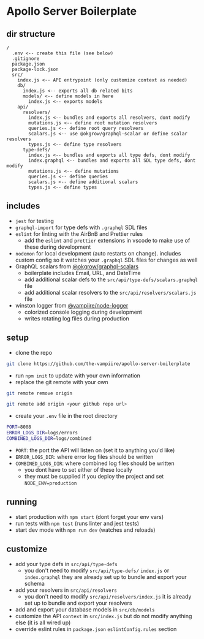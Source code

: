 # Apollo Server Boilerplate

## dir structure

```
/
  .env <-- create this file (see below)
  .gitignore
  package.json
  package-lock.json
  src/
    index.js <-- API entrypoint (only customize context as needed)
    db/
      index.js <-- exports all db related bits
      models/ <-- define models in here
        index.js <-- exports models
    api/
      resolvers/
        index.js <-- bundles and exports all resolvers, dont modify
        mutations.js <-- define root mutation resolvers
        queries.js <-- define root query resolvers
        scalars.js <-- use @okgrow/graphql-scalar or define scalar resolvers
        types.js <-- define type resolvers
      type-defs/
        index.js <-- bundles and exports all type defs, dont modify
        index.graphql <-- bundles and exports all SDL type defs, dont modify
        mutations.js <-- define mutations
        queries.js <-- define queries
        scalars.js <-- define additional scalars
        types.js <-- define types
```

## includes

- `jest` for testing
- `graphql-import` for type defs with `.graphql` SDL files
- `eslint` for linting with the AirBnB and Prettier rules
  - add the `eslint` and `prettier` extensions in vscode to make use of these during development
- `nodemon` for local development (auto restarts on change). includes custom config so it watches your `.graphql` SDL files for changes as well
- GraphQL scalars from [@okgrow/graphql-scalars](https://www.npmjs.com/package/@okgrow/graphql-scalars)
  - boilerplate includes Email, URL, and DateTime
  - add additional scalar defs to the `src/api/type-defs/scalars.graphql` file
  - add additional scalar resolvers to the `src/api/resolvers/scalars.js` file
- winston logger from [@vampiire/node-logger](https://www.npmjs.com/package/@vampiire/node-logger)
  - colorized console logging during development
  - writes rotating log files during production

## setup

- clone the repo

```sh
git clone https://github.com/the-vampiire/apollo-server-boilerplate
```

- run `npm init` to update with your own information
- replace the git remote with your own

```sh
git remote remove origin
```

```sh
git remote add origin <your github repo url>
```

- create your `.env` file in the root directory

```sh
PORT=8008
ERROR_LOGS_DIR=logs/errors
COMBINED_LOGS_DIR=logs/combined
```

- `PORT`: the port the API will listen on (set it to anything you'd like)
- `ERROR_LOGS_DIR`: where error log files should be written
- `COMBINED_LOGS_DIR`: where combined log files should be written
  - you dont have to set either of these locally
  - they must be supplied if you deploy the project and set `NODE_ENV=production`

## running

- start production with `npm start` (dont forget your env vars)
- run tests with `npm test` (runs linter and jest tests)
- start dev mode with `npm run dev` (watches and reloads)

## customize

- add your type defs in `src/api/type-defs`
  - you don't need to modify `src/api/type-defs/` `index.js` or `index.graphql` they are already set up to bundle and export your schema
- add your resolvers in `src/api/resolvers`
  - you don't need to modify `src/api/resolvers/index.js` it is already set up to bundle and export your resolvers
- add and export your database models in `src/db/models`
- customize the API `context` in `src/index.js` but do not modify anything else (it is all wired up)
- override eslint rules in `package.json` `eslintConfig.rules` section
